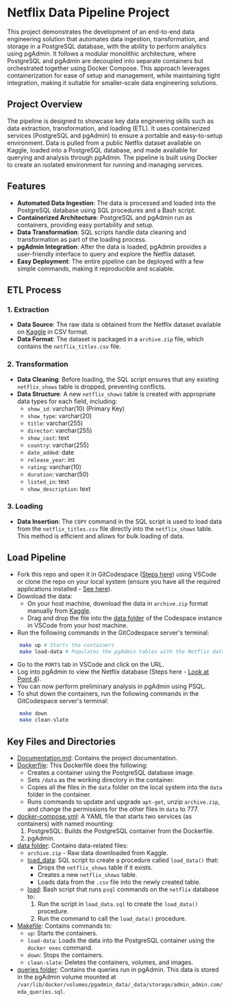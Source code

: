# Netflix Data Pipeline Project

This project demonstrates the development of an end-to-end data engineering solution that automates data ingestion, transformation, and storage in a PostgreSQL database, with the ability to perform analytics using pgAdmin. It follows a modular monolithic architecture, where PostgreSQL and pgAdmin are decoupled into separate containers but orchestrated together using Docker Compose. This approach leverages containerization for ease of setup and management, while maintaining tight integration, making it suitable for smaller-scale data engineering solutions.

## Project Overview
The pipeline is designed to showcase key data engineering skills such as data extraction, transformation, and loading (ETL). It uses containerized services (PostgreSQL and pgAdmin) to ensure a portable and easy-to-setup environment. Data is pulled from a public Netflix dataset available on Kaggle, loaded into a PostgreSQL database, and made available for querying and analysis through pgAdmin. The pipeline is built using Docker to create an isolated environment for running and managing services.

## Features
- **Automated Data Ingestion**: The data is processed and loaded into the PostgreSQL database using SQL procedures and a Bash script.
- **Containerized Architecture**: PostgreSQL and pgAdmin run as containers, providing easy portability and setup.
- **Data Transformation**: SQL scripts handle data cleaning and transformation as part of the loading process.
- **pgAdmin Integration**: After the data is loaded, pgAdmin provides a user-friendly interface to query and explore the Netflix dataset.
- **Easy Deployment**: The entire pipeline can be deployed with a few simple commands, making it reproducible and scalable.

## ETL Process

### 1. Extraction
- **Data Source**: The raw data is obtained from the Netflix dataset available on [Kaggle](https://www.kaggle.com/datasets/shivamb/netflix-shows?resource=download) in CSV format.
- **Data Format**: The dataset is packaged in a `archive.zip` file, which contains the `netflix_titles.csv` file.

### 2. Transformation
- **Data Cleaning**: Before loading, the SQL script ensures that any existing `netflix_shows` table is dropped, preventing conflicts.
- **Data Structure**: A new `netflix_shows` table is created with appropriate data types for each field, including:
  - `show_id`: varchar(10) (Primary Key)
  - `show_type`: varchar(20)
  - `title`: varchar(255)
  - `director`: varchar(255)
  - `show_cast`: text
  - `country`: varchar(255)
  - `date_added`: date
  - `release_year`: int
  - `rating`: varchar(10)
  - `duration`: varchar(50)
  - `listed_in`: text
  - `show_description`: text

### 3. Loading
- **Data Insertion**: The `COPY` command in the SQL script is used to load data from the `netflix_titles.csv` file directly into the `netflix_shows` table. This method is efficient and allows for bulk loading of data.

## Load Pipeline
* Fork this repo and open it in GitCodespace ([Steps here](./Documentation.md#setting-up-git-codespace-instance)) using VSCode or clone the repo on your local system (ensure you have all the required applications installed - [See here](./Documentation.md#application-installation)).
* Download the data:
    * On your host machine, download the data in `archive.zip` format manually from [Kaggle](https://www.kaggle.com/datasets/shivamb/netflix-shows?resource=download).
    * Drag and drop the file into the [data folder](./data) of the Codespace instance in VSCode from your host machine.
* Run the following commands in the GitCodespace server's terminal:
```bash
    make up # Starts the containers
    make load-data # Populates the pgAdmin tables with the Netflix data
```
* Go to the `PORTS` tab in VSCode and click on the URL.
* Log into pgAdmin to view the Netflix database (Steps here - [Look at Point 4](./Documentation.md#running-the-containers)).
* You can now perform preliminary analysis in pgAdmin using PSQL.
* To shut down the containers, run the following commands in the GitCodespace server's terminal:
```bash
    make down
    make clean-slate
```

## Key Files and Directories
* [Documentation.md](./Documentation.md): Contains the project documentation.
* [Dockerfile](./Dockerfile): This Dockerfile does the following:
    * Creates a container using the PostgreSQL database image.
    * Sets `/data` as the working directory in the container.
    * Copies all the files in the `data` folder on the local system into the `data` folder in the container.
    * Runs commands to update and upgrade `apt-get`, unzip `archive.zip`, and change the permissions for the other files in `data` to 777.
* [docker-compose.yml](./docker-compose.yml): A YAML file that starts two services (as containers) with named mounting:
    1. PostgreSQL: Builds the PostgreSQL container from the Dockerfile.
    2. pgAdmin.
* [data folder](./data/): Contains data-related files:
    * `archive.zip` - Raw data downloaded from Kaggle.
    * [load_data](./data/load_data): SQL script to create a procedure called `load_data()` that:
        * Drops the `netflix_shows` table if it exists.
        * Creates a new `netflix_shows` table.
        * Loads data from the `.csv` file into the newly created table.
    * [load](./data/load): Bash script that runs `psql` commands on the `netflix` database to:
        1. Run the script in `load_data.sql` to create the `load_data()` procedure.
        2. Run the command to call the `load_data()` procedure.
* [Makefile](./Makefile): Contains commands to:
    * `up`: Starts the containers.
    * `load-data`: Loads the data into the PostgreSQL container using the `docker exec` command.
    * `down`: Stops the containers.
    * `clean-slate`: Deletes the containers, volumes, and images.
* [queries folder](./queries/): Contains the queries run in pgAdmin. This data is stored in the pgAdmin volume mounted at `/var/lib/docker/volumes/pgadmin_data/_data/storage/admin_admin.com/eda_queries.sql`.
